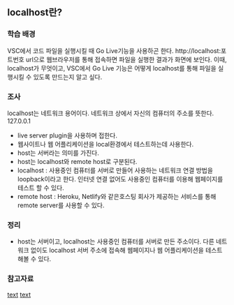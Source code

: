 ## localhost란?

### 학습 배경

VSC에서 코드 파일을 실행시킬 때 Go Live기능을 사용하곤 한다. http://localhost:포트번호 url으로 웹브라우저를 통해 접속하면 파일을 실행한 결과가 화면에 보인다.
이때, localhost가 무엇이고, VSC에서 Go Live 기능은 어떻게 localhost를 통해 파일을 실행시킬 수 있도록 만드는지 알고 싶다.

### 조사

localhost는 네트워크 용어이다. 네트워크 상에서 자신의 컴퓨터의 주소를 뜻한다.
127.0.0.1

- live server plugin을 사용하며 접한다.
- 웹사이트나 웹 어플리케이션을 local환경에서 테스트하는데 사용한다.
- host는 서버라는 의미를 가진다.
- host는 localhost와 remote host로 구분된다.
- localhost : 사용중인 컴퓨터를 서버로 만들어 사용하는 네트워크 연결 방법을 loopback이라고 한다. 인터넷 연결 없어도 사용중인 컴퓨터를 이용해 웹페이지를 테스트 할 수 있다.
- remote host : Heroku, Netlify와 같은호스팅 회사가 제공하는 서비스를 통해 remote server를 사용할 수 있다.

### 정리

- host는 서버이고, localhost는 사용중인 컴퓨터를 서버로 만든 주소이다. 다른 네트워크 없이도 localhost 서버 주소에 접속해 웹페이지나 웹 어플리케이션을 테스트해볼 수 있다.

### 참고자료

[text](https://unit-15.tistory.com/66)
[text](https://www.freecodecamp.org/news/what-is-localhost/)
